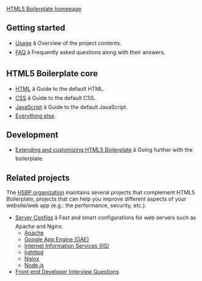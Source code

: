 [HTML5 Boilerplate homepage](https://html5boilerplate.com/)

## Getting started

* [Usage](usage.md) â Overview of the project contents.
* [FAQ](faq.md) â Frequently asked questions along with their answers.

## HTML5 Boilerplate core

* [HTML](html.md) â Guide to the default HTML.
* [CSS](css.md) â Guide to the default CSS.
* [JavaScript](js.md) â Guide to the default JavaScript.
* [Everything else](misc.md).

## Development

* [Extending and customizing HTML5 Boilerplate](extend.md) â Going further
  with the boilerplate.

## Related projects

The [H5BP organization](https://github.com/h5bp) maintains several projects
that complement HTML5 Boilerplate, projects that can help you improve different
aspects of your website/web app (e.g.: the performance, security, etc.).

* [Server Configs](https://github.com/h5bp/server-configs) â Fast and
  smart configurations for web servers such as Apache and Nginx.
    *  [Apache](https://github.com/h5bp/server-configs-apache)
    *  [Google App Engine (GAE)](https://github.com/h5bp/server-configs-gae)
    *  [Internet Information Services (IIS)](https://github.com/h5bp/server-configs-iis)
    *  [lighttpd](https://github.com/h5bp/server-configs-lighttpd)
    *  [Nginx](https://github.com/h5bp/server-configs-nginx)
    *  [Node.js](https://github.com/h5bp/server-configs-node)
* [Front-end Developer Interview Questions](https://github.com/h5bp/Front-end-Developer-Interview-Questions)
